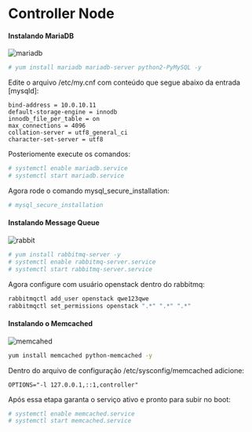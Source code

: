 # Controller Node

#### Instalando MariaDB
![mariadb](https://mariadb.org/wp-content/uploads/2019/01/mariadb_org_rgb_h-1.png)


```sh
# yum install mariadb mariadb-server python2-PyMySQL -y
```

Edite o arquivo /etc/my.cnf com conteúdo que segue abaixo da entrada [mysqld]:
```
bind-address = 10.0.10.11
default-storage-engine = innodb
innodb_file_per_table = on
max_connections = 4096
collation-server = utf8_general_ci
character-set-server = utf8
```
Posteriomente execute os comandos:

```sh
# systemctl enable mariadb.service
# systemctl start mariadb.service
```

Agora rode o comando mysql_secure_installation:

```sh
# mysql_secure_installation
```

#### Instalando Message Queue
![rabbit](https://www.loadbalancer.org/public/images/articles/2018/05/logo-rabbitmq.png)

```sh
# yum install rabbitmq-server -y
# systemctl enable rabbitmq-server.service
# systemctl start rabbitmq-server.service
```

Agora configure com usuário openstack dentro do rabbitmq:

```sh
rabbitmqctl add_user openstack qwe123qwe
rabbitmqctl set_permissions openstack ".*" ".*" ".*"
```

#### Instalando o Memcached
![memcahed](https://encrypted-tbn0.gstatic.com/images?q=tbn:ANd9GcSOfwdgZXlF2-rE7yeu_dDrMluzvy4NdDLRTp46WjtGaHV5OPh-)


```sh
yum install memcached python-memcached -y
```

Dentro do arquivo de configuração /etc/sysconfig/memcached adicione:
```
OPTIONS="-l 127.0.0.1,::1,controller"
```
Após essa etapa garanta o serviço ativo e pronto para subir no boot:

```sh
# systemctl enable memcached.service
# systemctl start memcached.service
```
